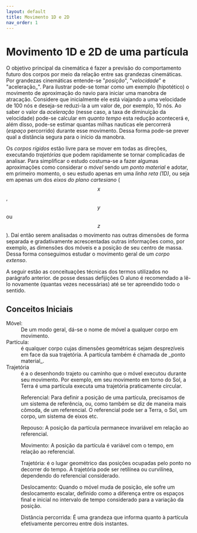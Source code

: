 ```yaml
---
layout: default
title: Movimento 1D e 2D
nav_order: 1
---
```


# Movimento 1D e 2D de uma partícula

O objetivo principal da cinemática é fazer a previsão do comportamento futuro dos corpos por meio da relação entre sas grandezas cinemáticas. Por grandezas cinemáticas entende-se "_posição_", "_velocidade_" e "aceleração_". Para ilustrar pode-se tomar como um exemplo (hipotético) o movimento de aproximação do navio para iniciar uma manobra de atracação. Considere que inicialmente ele está viajando a uma velocidade de 100 nós e deseja-se reduzi-la a um valor de, por exemplo, 10 nós. Ao saber o valor da _aceleração_ (nesse caso, a taxa de diminuição da velocidade) pode-se calcular em _quanto tempo_ esta redução acontecerá e, além disso, pode-se estimar quantas milhas nauticas ele percorrerá (_espaço_ percorrido) durante esse movimento. Dessa forma pode-se prever qual a distância segura para o início da manobra.

Os _corpos rígidos_ estão livre para se mover em todas as direções, executando _trajetórias_ que podem rapidamente se tornar complicadas de analisar. Para simplificar o estudo costuma-se a fazer algumas aproximações como considerar o _móvel_ sendo um _ponto material_ e adotar, em primeiro momento, o seu estudo apenas em uma _linha reta (1D)_, ou seja em apenas um dos _eixos do plano cartesiano_ ($$x$$, $$y$$ ou $$z$$). Daí então serem analisadas o movimento nas outras dimensões de forma separada e gradativamente acrescentadas outras informações como, por exemplo, as dimensões dos móveis e a posição de seu centro de massa. Dessa forma conseguimos estudar o movimento geral de um _corpo extenso_.

A seguir estão as conceituações técnicas dos termos utilizados no parágrafo anterior. de posse dessas defijições O aluno é recomendado a lê-lo novamente (quantas vezes necessárias) até se ter apreendido todo o sentido.



## Conceitos Iniciais


<dl>
<dt>Móvel:<dt>
<dd>De um modo geral, dá-se o nome de móvel a qualquer corpo em movimento.<dd>
<dt>Partícula:<dt> 
<dd>é qualquer corpo cujas dimensões geométricas sejam desprezíveis em face da sua trajetória. A partícula também é chamada de _ponto material_.<dd>
<dt>Trajetória<dt>
<dd>é a o desenhondo trajeto ou caminho que o móvel executou durante seu movimento. Por exemplo, em seu movimento em torno do Sol, a Terra é uma partícula executa uma trajetória praticamente circular.<dd>    

Referencial: Para definir a posição de uma partícula, precisamos de um sistema de referência, ou, como também se diz de maneira mais cômoda, de um referencial. O referencial pode ser a Terra, o Sol, um corpo, um sistema de eixos etc.

Repouso: A posição da partícula permanece invariável em relação ao referencial.

Movimento: A posição da partícula é variável com o tempo, em relação ao referencial.

Trajetória: é o lugar geométrico das posições ocupadas pelo ponto no decorrer do tempo. A trajetória pode ser retilínea ou curvilínea, dependendo do referencial considerado.

Deslocamento: Quando o móvel muda de posição, ele sofre um deslocamento escalar, definido como a diferença entre os espaços final e inicial no intervalo de tempo considerado para a variação da posição.

Distância percorrida: É uma grandeza que informa quanto à partícula efetivamente percorreu entre dois instantes. 
